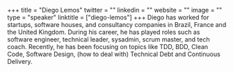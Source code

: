 +++
title = "Diego Lemos"
twitter = ""
linkedin = ""
website = ""
image = ""
type = "speaker"
linktitle = ["diego-lemos"]
+++
Diego has worked for startups, software houses, and consultancy companies in Brazil, France and the United Kingdom. During his career, he has played roles such as software engineer, technical leader, sysadmin, scrum master, and tech coach. Recently, he has been focusing on topics like TDD, BDD, Clean Code, Software Design, (how to deal with) Technical Debt and Continuous Delivery.
